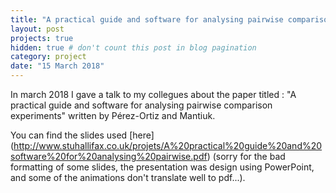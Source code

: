 ```yaml
---
title: "A practical guide and software for analysing pairwise comparison experiments - A SCIAL Reading group talk "
layout: post
projects: true
hidden: true # don't count this post in blog pagination
category: project
date: "15 March 2018"
---
```


In march 2018 I gave a talk to my collegues about the paper titled : "A practical guide and software for analysing pairwise comparison experiments" written by Pérez-Ortiz and Mantiuk.

You can find the slides used [here] (http://www.stuhallifax.co.uk/projets/A%20practical%20guide%20and%20software%20for%20analysing%20pairwise.pdf) (sorry for the bad formatting of some slides, the presentation was design using PowerPoint, and some of the animations don't translate well to pdf...).